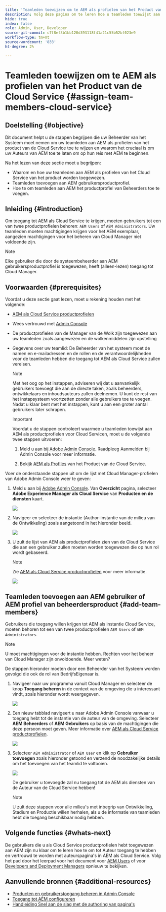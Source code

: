 ```yaml
---
title: 'Teamleden toewijzen om te AEM als profielen van het Product van de Cloud Service '
description: Volg deze pagina om te leren hoe u teamleden toewijst aan AEM als profielen van het Product van de Cloud Service
hide: true
index: false
role: Admin, User, Developer
source-git-commit: c7f8ef3b1bb120d393118f41a21c55b52bf023e9
workflow-type: tm+mt
source-wordcount: '833'
ht-degree: 2%

---
```



# Teamleden toewijzen om te AEM als profielen van het Product van de Cloud Service {#assign-team-members-cloud-service}

## Doelstelling {#objective}

Dit document helpt u de stappen begrijpen die uw Beheerder van het Systeem moet nemen om uw teamleden aan AEM als profielen van het product van de Cloud Service toe te wijzen en waarom het cruciaal is om uw Auteurs van AEM toe te laten om op hun reis met AEM te beginnen.

Na het lezen van deze sectie moet u begrijpen:

* Waarom en hoe uw teamleden aan AEM als profielen van het Cloud Service van het product worden toegewezen.
* Teamleden toevoegen aan AEM gebruikersproductprofiel.
* Hoe te om teamleden aan AEM het productprofiel van Beheerders toe te voegen.


## Inleiding {#introduction}

Om toegang tot AEM als Cloud Service te krijgen, moeten gebruikers tot een van twee productprofielen behoren:  `AEM Users` of `AEM Administrators`. Uw teamleden moeten machtigingen krijgen voor het AEM exemplaar, aangezien machtigingen voor het beheren van Cloud Manager niet voldoende zijn.

>[!NOTE]
>Elke gebruiker die door de systeembeheerder aan AEM gebruikersproductprofiel is toegewezen, heeft (alleen-lezen) toegang tot Cloud Manager.

## Voorwaarden {#prerequisites}

Voordat u deze sectie gaat lezen, moet u rekening houden met het volgende:

* [AEM als Cloud Service productprofielen](https://experienceleague.adobe.com/docs/experience-manager-cloud-service/onboarding/onboarding-concepts/aem-cs-team-product-profiles.html?lang=en#aem-product-profiles)
* Wees vertrouwd met [Admin Console](https://experienceleague.adobe.com/docs/experience-manager-cloud-service/onboarding/onboarding-concepts/admin-console.html?lang=en)
* De productprofielen van de Manager van de Wolk zijn toegewezen aan uw teamleden zoals aangewezen en de wolkenmiddelen zijn opstelling
* Gegevens over uw teamlid: De Beheerder van het systeem moet de namen en e-mailadressen en de rollen en de verantwoordelijkheden voor de teamleden hebben die toegang tot AEM als Cloud Service zullen vereisen.

   >[!NOTE]
   >Met het oog op het instappen, adviseren wij dat u aanvankelijk gebruikers toevoegt die aan de directe taken, zoals beheerders, ontwikkelaars en inhoudsauteurs zullen deelnemen. U kunt de rest van het instapsysteem voortzetten zonder alle gebruikers toe te voegen. Nadat u klaar bent met het instappen, kunt u aan een groter aantal gebruikers later schrapen.


   >[!IMPORTANT]
   >Voordat u de stappen controleert waarmee u teamleden toewijst aan AEM als productprofielen voor Cloud Servicen, moet u de volgende twee stappen uitvoeren:
   >
   >1. Meld u aan bij [Adobe Admin Console](https://experienceleague.adobe.com/docs/experience-manager-cloud-service/onboarding/onboarding-concepts/admin-console.html?lang=en). Raadpleeg Aanmelden bij Admin Console voor meer informatie.
   >
   >1. Bekijk [AEM als Profiles](https://experienceleague.adobe.com/docs/experience-manager-cloud-service/onboarding/onboarding-concepts/aem-cs-team-product-profiles.html?lang=en#aem-product-profiles) van het Product van de Cloud Service.


Voer de onderstaande stappen uit om de lijst met Cloud Manager-profielen van Adobe Admin Console weer te geven:

1. Meld u aan bij [Adobe Admin Console](https://adminconsole.adobe.com/). Van **Overzicht** pagina, selecteer **Adobe Experience Manager als Cloud Service** van **Producten en de diensten** kaart.

   ![](/help/journey-onboarding/assets/assign-team1.png)

1. Navigeer en selecteer de instantie (Author-instantie van de milieu van de Ontwikkeling) zoals aangetoond in het hieronder beeld.

   ![](/help/journey-onboarding/assets/cloud-profiles-1.png)


1. U zult de lijst van AEM als productprofielen zien van de Cloud Service die aan een gebruiker zullen moeten worden toegewezen die op hun rol wordt gebaseerd.

   >[!NOTE]
   >Zie [AEM als Cloud Service productprofielen](https://experienceleague.adobe.com/docs/experience-manager-cloud-service/onboarding/onboarding-concepts/aem-cs-team-product-profiles.html?lang=en#aem-product-profiles) voor meer informatie.

   ![](/help/journey-onboarding/assets/cloud-profiles-2.png)


## Teamleden toevoegen aan AEM gebruiker of AEM profiel van beheerdersproduct {#add-team-members}

Gebruikers die toegang willen krijgen tot AEM als instantie Cloud Service, moeten behoren tot een van twee productprofielen `AEM Users` of `AEM Administrators`.

>[!NOTE]
>U moet machtigingen voor de instantie hebben. Rechten voor het beheer van Cloud Manager zijn onvoldoende. Meer weten?

De stappen hieronder moeten door een Beheerder van het Systeem worden gevolgd die ook de rol van BedrijfsEigenaar is.

1. Navigeer naar uw programma vanuit Cloud Manager en selecteer de knop **Toegang beheren** in de context van de omgeving die u interessant vindt, zoals hieronder wordt weergegeven.

   ![](/help/journey-onboarding/assets/add-team1.png)

1. Een nieuw tabblad navigeert u naar Adobe Admin Console vanwaar u toegang hebt tot de instantie van de auteur van de omgeving. Selecteer **AEM Beheerders** of **AEM Gebruikers** op basis van de machtigingen die deze persoon moet geven. Meer informatie over [AEM als Cloud Service productprofielen](https://experienceleague.adobe.com/docs/experience-manager-cloud-service/onboarding/onboarding-concepts/aem-cs-team-product-profiles.html?lang=en#aem-product-profiles).

   ![](/help/journey-onboarding/assets/add-team2.png)

1. Selecteer `AEM Administrator` of `AEM User` en klik op **Gebruiker toevoegen** zoals hieronder getoond en verzend de noodzakelijke details om het toevoegen van het teamlid te voltooien.

   ![](/help/journey-onboarding/assets/add-team3.png)

   De gebruiker u toevoegde zal nu toegang tot de AEM als diensten van de Auteur van de Cloud Service hebben!

   >[!NOTE]
   >U zult deze stappen voor alle milieu&#39;s met inbegrip van Ontwikkeling, Stadium en Productie willen herhalen, als u de informatie van teamleden hebt die toegang beschikbaar nodig hebben.


## Volgende functies {#whats-next}

De gebruikers die u als Cloud Service productprofielen hebt toegewezen aan AEM zijn nu klaar om te leren hoe te om tot Auteur toegang te hebben en vertrouwd te worden met auteurspagina&#39;s in AEM als Cloud Service. Volg het pad door het leerpad voor het document voor [AEM Users](/help/journey-onboarding/sysadmin/learning-path-aem-users.md) of voor [Developers and Deployment Managers](/help/journey-onboarding/sysadmin/learning-path-developers-deploymentmanagers.md) opnieuw te bekijken.

## Aanvullende bronnen {#additional-resources}

* [Producten en gebruikerstoegang beheren in Admin Console](https://experienceleague.adobe.com/docs/experience-manager-cloud-service/security/ims-support.html?lang=en#managing-products-and-user-access-in-admin-console)
* [Toegang tot AEM configureren](https://experienceleague.adobe.com/docs/experience-manager-learn/cloud-service/accessing/walk-through.html?lang=en)
* [Handleiding Snel aan de slag met de authoring van pagina&#39;s](https://experienceleague.adobe.com/docs/experience-manager-cloud-service/sites/authoring/getting-started/quick-start.html?lang=en)